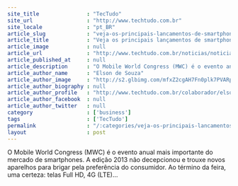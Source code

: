```yaml
---
site_title               : "TecTudo"
site_url                 : "http://www.techtudo.com.br"
site_locale              : "pt_BR"
article_slug             : "veja-os-principais-lancamentos-de-smartphones-no-mwc-2013"
article_title            : "Veja os principais lançamentos de smartphones no MWC 2013"
article_image            : null
article_url              : "http://www.techtudo.com.br/noticias/noticia/2013/03/veja-os-principais-lancamentos-de-smartphones-no-mwc-2013.html"
article_published_at     : null
article_description      : "O Mobile World Congress (MWC) é o evento anual mais importante do mercado de smartphones. A edição 2013 não decepcionou e trouxe novos aparelhos para brigar pela preferência do consumidor. Ao término da feira, uma certeza: telas Full HD, 4G (LTE)..."
article_author_name      : "Elson de Souza"
article_author_image     : "http://s2.glbimg.com/mfxZ2cgAH7Fn0plk7PVARpnAC0c=/30x30/s2.glbimg.com/dYXmXX38FgWtkDXH99VyXZLBC2Y=/0x0:140x140/140x140/s.glbimg.com/po/tt2/f/original/2014/02/03/elson_junior.jpg"
article_author_biography : null
article_author_profile   : "http://www.techtudo.com.br/colaborador/elson-de-souza.html"
article_author_facebook  : null
article_author_twitter   : null
category                 : ['business']
tags                     : ['TecTudo']
permalink                : "/:categories/veja-os-principais-lancamentos-de-smartphones-no-mwc-2013/"
layout                   : post
---
```


O Mobile World Congress (MWC) é o evento anual mais importante do mercado de smartphones. A edição 2013 não decepcionou e trouxe novos aparelhos para brigar pela preferência do consumidor. Ao término da feira, uma certeza: telas Full HD, 4G (LTE)...
